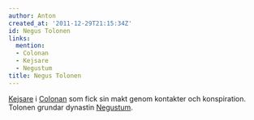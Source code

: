```yaml
---
author: Anton
created_at: '2011-12-29T21:15:34Z'
id: Negus Tolonen
links:
  mention:
  - Colonan
  - Kejsare
  - Negustum
title: Negus Tolonen
---
```


[Kejsare] i [Colonan] som fick sin makt genom kontakter och konspiration. Tolonen grundar dynastin
[Negustum].

  [Kejsare]: Kejsare
  [Colonan]: Colonan
  [Negustum]: Negustum
